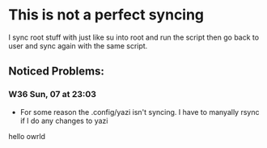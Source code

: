 # This is not a perfect syncing


I sync root stuff with just like su into root and run the script then go back to user
and sync again with the same script. 



## Noticed Problems:

###  W36 Sun, 07 at 23:03
  
  - For some reason the .config/yazi isn't syncing. I have to manyally rsync if I do any changes to yazi

hello owrld 
